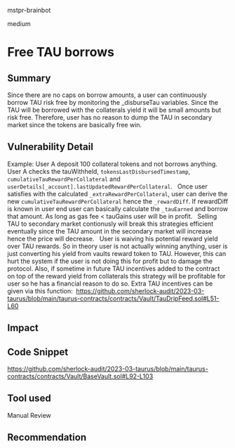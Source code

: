 mstpr-brainbot

medium

# Free TAU borrows

## Summary
Since there are no caps on borrow amounts, a user can continuously  borrow TAU risk free by monitoring the _disburseTau variables. Since the TAU will be borrowed with the collaterals yield it will be small amounts but risk free. Therefore, user has no reason to dump the TAU in secondary market since the tokens are basically free win.
## Vulnerability Detail
Example: User A deposit 100 collateral tokens and not borrows anything.  User A checks the tauWithheld, `tokensLastDisbursedTimestamp`, `cumulativeTauRewardPerCollateral` and `userDetails[_account].lastUpdatedRewardPerCollateral`.   Once user satisfies with the calculated `_extraRewardPerCollateral`, user can derive the new `cumulativeTauRewardPerCollateral` hence the `_rewardDiff`. If rewardDiff is known in user end user can basically calculate the `_tauEarned` and borrow that amount. As long as gas fee < tauGains user will be in profit.   Selling TAU to secondary market contionusly will break this strategies efficient eventually since the TAU amount in the secondary market will increase hence the price will decrease.   User is waiving his potential reward yield over TAU rewards. So in theory user is not actually winning anything, user is just converting his yield from vaults reward token to TAU. However, this can hurt the system if the user is not doing this for profit but to damage the protocol. Also, if sometime in future TAU incentives added to the contract on top of the reward yield from collaterals this strategy will be profitable for user so he has a financial reason to do so. Extra TAU incentives can be given via this function: 
https://github.com/sherlock-audit/2023-03-taurus/blob/main/taurus-contracts/contracts/Vault/TauDripFeed.sol#L51-L60
## Impact

## Code Snippet
https://github.com/sherlock-audit/2023-03-taurus/blob/main/taurus-contracts/contracts/Vault/BaseVault.sol#L92-L103
## Tool used

Manual Review

## Recommendation
